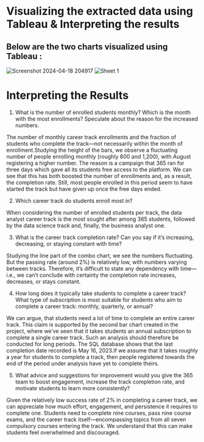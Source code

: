 # Visualizing the extracted data using Tableau & Interpreting the results

## Below are the two charts visualized using Tableau : 

![Screenshot 2024-04-18 204917](https://github.com/sohang05/Career-Track-Analysis-Using-SQL-and-Tableau/assets/73344291/a139d4f1-d445-4e22-90dc-bc9621bf3068)
![Sheet 1](https://github.com/sohang05/Career-Track-Analysis-Using-SQL-and-Tableau/assets/73344291/bbb70ac7-e99a-46d6-baba-cf0ac3f3ffcb)

# Interpreting the Results

1. What is the number of enrolled students monthly? Which is the month with the most enrollments? Speculate about the reason for the increased numbers.

The number of monthly career track enrollments and the fraction of students who complete the track—not necessarily within the month of enrollment.Studying the height of 
the bars, we observe a fluctuating number of people enrolling monthly (roughly 800 and 1,200), with August registering a higher number. The reason is a campaign that 365
ran for three days which gave all its students free access to the platform. We can see that this has both boosted the number of enrollments and, as a result, the completion
rate. Still, most people enrolled in this period seem to have started the track but have given up once the free days ended.

2. Which career track do students enroll most in?

When considering the number of enrolled students per track, the data analyst career track is the most sought after among 365 students, followed by the data science track 
and, finally, the business analyst one.

3. What is the career track completion rate? Can you say if it’s increasing, decreasing, or staying constant with time?

Studying the line part of the combo chart, we see the numbers fluctuating. But the passing rate (around 2%) is relatively low, with numbers varying between tracks. 
Therefore, it’s difficult to state any dependency with time—i.e., we can’t conclude with certainty the completion rate increases, decreases, or stays constant.

4. How long does it typically take students to complete a career track? What type of subscription is most suitable for students who aim to complete a career track: monthly, quarterly, or annual?

We can argue, that students need a lot of time to complete an entire career track. This claim is supported by the second bar chart created in the project, where we’ve seen that it takes students
an annual subscription to complete a single career track. Such an analysis should therefore be conducted for long periods. The SQL database shows that the last completion date recorded is May 16, 2023.If we assume that it takes roughly a year for students to complete a track, then people registered towards the end of the period under analysis have yet to complete theirs.

5. What advice and suggestions for improvement would you give the 365 team to boost engagement, increase the track completion rate, and motivate students to learn more consistently? 

Given the relatively low success rate of 2% in completing a career track, we can appreciate how much effort, engagement, and persistence it requires to complete one. Students need to complete nine courses, pass nine course exams, and the career track itself—encompassing topics from all seven compulsory courses entering the track. We understand that this can make students feel overwhelmed and discouraged.
